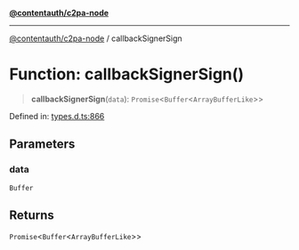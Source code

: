 [**@contentauth/c2pa-node**](../README.md)

***

[@contentauth/c2pa-node](../README.md) / callbackSignerSign

# Function: callbackSignerSign()

> **callbackSignerSign**(`data`): `Promise`\<`Buffer`\<`ArrayBufferLike`\>\>

Defined in: [types.d.ts:866](https://github.com/contentauth/c2pa-node-v2/blob/c336e36bb30fc393837615821d0e64cbfdcdeea6/js-src/types.d.ts#L866)

## Parameters

### data

`Buffer`

## Returns

`Promise`\<`Buffer`\<`ArrayBufferLike`\>\>
